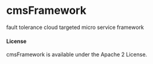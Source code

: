 # cmsFramework
fault tolerance cloud targeted micro service framework


#### License

cmsFramework is available under the Apache 2 License.

